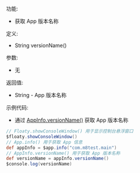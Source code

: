 功能:

+ 获取 App 版本名称

定义:

+ String versionName()

参数:

+ 无

返回值:

+ String - App 版本名称

示例代码:

+ 通过 [AppInfo.versionName()](/API/App/AppInfo/README.md?id=versionName) 获取 App 版本名称

```groovy
// Floaty.showConsoleWindow() 用于显示控制台悬浮窗口
$floaty.showConsoleWindow()
// App.info() 用于获取 App 信息
def appInfo = $app.info("com.m8test.main")
// AppInfo.versionName() 用于获取 App 版本名称
def versionName = appInfo.versionName()
$console.log(versionName)
```